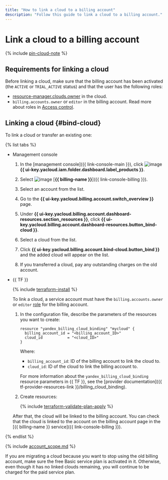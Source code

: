 ```yaml
---
title: "How to link a cloud to a billing account"
description: "Follow this guide to link a cloud to a billing account."
---
```


# Link a cloud to a billing account

{% include [pin-cloud-note](../_includes/pin-cloud-note.md) %}

## Requirements for linking a cloud

Before linking a cloud, make sure that the billing account has been activated (the `ACTIVE` or `TRIAL_ACTIVE` status) and that the user has the following roles:
* [resource-manager.clouds.owner](../../iam/concepts/access-control/roles.md#owner) in the cloud.
* `billing.accounts.owner` or `editor` in the billing account. Read more about roles in [Access control](../security/index.md#roles-list).

## Linking a cloud {#bind-cloud}

To link a cloud or transfer an existing one:

{% list tabs %}

- Management console

  1. In the [management console]({{ link-console-main }}), click ![image](../../_assets/main-menu.svg) **{{ ui-key.yacloud.iam.folder.dashboard.label_products }}**.

  1. Select ![image](../../_assets/billing.svg) [**{{ billing-name }}**]({{ link-console-billing }}).

  1. Select an account from the list.

  1. Go to the **{{ ui-key.yacloud.billing.account.switch_overview }}** page.

  1. Under **{{ ui-key.yacloud.billing.account.dashboard-resources.section_resources }}**, click **{{ ui-key.yacloud.billing.account.dashboard-resources.button_bind-cloud }}**.

  1. Select a cloud from the list.

  1. Click **{{ ui-key.yacloud.billing.account.bind-cloud.button_bind }}** and the added cloud will appear on the list.

  1. If you transferred a cloud, pay any outstanding charges on the old account.

- {{ TF }}

   {% include [terraform-install](../../_includes/terraform-install.md) %}

   To link a cloud, a service account must have the `billing.accounts.owner` or `editor` [role](../security/index.md#set-role) for the billing account.

  1. In the configuration file, describe the parameters of the resources you want to create:

      ```hcl
      resource "yandex_billing_cloud_binding" "mycloud" {
        billing_account_id = "<billing_account_ID>"
        cloud_id           = "<cloud_ID>"
      }
      ```

      Where:

      * `billing_account_id`: ID of the billing account to link the cloud to.
      * `cloud_id`: ID of the cloud to link the billing account to.

      For more information about the `yandex_billing_cloud_binding` resource parameters in {{ TF }}, see the [provider documentation]({{ tf-provider-resources-link }}/billing_cloud_binding).

  1. Create resources:

      {% include [terraform-validate-plan-apply](../../_tutorials/terraform-validate-plan-apply.md) %}

   After that, the cloud will be linked to the billing account. You can check that the cloud is linked to the account on the billing account page in the [{{ billing-name }} service]({{ link-console-billing }}).

{% endlist %}


{% include [account_scope.md](../_includes/account-scope.md) %}

If you are migrating a cloud because you want to stop using the old billing account, make sure the free Basic service plan is activated in it. Otherwise, even though it has no linked clouds remaining, you will continue to be charged for the paid service plan.

